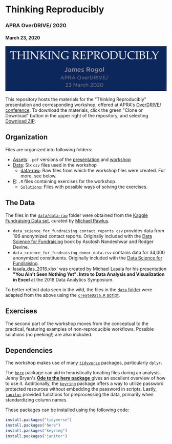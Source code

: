 # Thinking Reproducibly
### APRA OverDRIVE/ 2020
#### March 23, 2020

![img](https://github.com/jrogol/OverDRIVE2020/blob/master/Assets/Title.png)


This repository hosts the materials for the "Thinking Reproducibly" presentation and corresponding workshop, offered at APRA's [OverDRIVE/ conference](https://www.aprahome.org/page/overdrive-2020).
To download the materials, click the green "Clone or Download" button in the upper right of the repository, and selecting [Download ZIP](https://github.com/jrogol/OverDRIVE2020/archive/master.zip). 

## Organization

Files are organized into following folders:

* [Assets](https://github.com/jrogol/OverDRIVE2020/tree/master/Assets): `.pdf` versions of the [presentation](https://github.com/jrogol/OverDRIVE2020/blob/master/Assets/ThinkingReproducibly.pdf) and [workshop]()
* [Data](https://github.com/jrogol/OverDRIVE2020/tree/master/Data): Six `csv` files used in the workshop
  - [data-raw](https://github.com/jrogol/OverDRIVE2020/tree/master/Data/data-raw): Raw files from which the workshop files were created. For more, see below.
* [R](https://github.com/jrogol/OverDRIVE2020/tree/master/R/): `.R` files containing exercises for the workshop.
  - [`Solutions`](https://github.com/jrogol/OverDRIVE2020/tree/master/R/Solutions): Files with possible ways of solving the exercises.

## The Data

The files in the [`data/data-raw`]() folder were obtained from the  [Kaggle Fundraising Data set](https://www.kaggle.com/michaelpawlus/fundraising-data), curated by [Michael Pawlus](https://github.com/michaelpawlus).

* `data_science_for_fundraising_contact_reports.csv` provides data from 196 anonymized contact reports. Originally included with the [Data Science for Fundraising](http://nandeshwar.info/ds4fundraising/) book by Asutosh Nandeshwar and Rodger Devine.
* `data_science_for_fundraising_donor_data.csv` contains data for 34,000 anonymized constituents. Originally included with the [Data Science for Fundraising](http://nandeshwar.info/ds4fundraising/).
* lasala_das_2018.xlsx` was created by Michael Lasala for his presentation __"You Ain't Seen Nothing Yet": Intro to Data Analysis and Visualization in Excel__ at the 2018 Data Analytics Symposium.

To better reflect data seen in the wild, the files in the [`data` folder](https://github.com/jrogol/OverDRIVE2020/tree/master/Data/) were adapted from the above using the [`createData.R` script](https://github.com/jrogol/OverDRIVE2020/blob/master/Data/data-raw/createData.R).

## Exercises

The second part of the workshop moves from the conceptual to the practical, featuring examples of non-reproducible workflows. Possible solutions (no peeking!) are also included.

## Dependencies

The workshop makes use of many [`tidyverse`](https://www.tidyverse.org/) packages, particularly `dplyr`.

The [`here`](https://here.r-lib.org/) package can aid in heuristically locating files during an analysis.
Jenny Bryan's [__Ode to the here package__ ](https://github.com/jennybc/here_here) gives an excellent overview of how to use it.
Additionally, the [`keyring`](https://github.com/r-lib/keyring) package offers a way to utilize password protected resources without embedding the password in scripts.
Lastly, [`janitor`](http://sfirke.github.io/janitor/) provided functions for preprocessing the data, primarily when standardizing column names.

These packages can be installed using the following code:
```r
install.packages("tidyverse")
install.packages("here")
install.packages("keyring")
install.packages("janitor")
```
